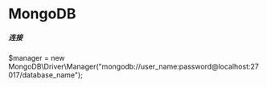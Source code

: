 # MongoDB

##### 连接

$manager = new MongoDB\Driver\Manager("mongodb://user_name:password@localhost:27017/database_name");